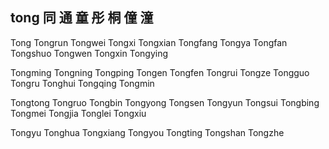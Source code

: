 tong  同 通 童 彤 桐 僮 潼 
---

Tong Tongrun Tongwei Tongxi Tongxian Tongfang Tongya Tongfan Tongshuo Tongwen Tongxin Tongying 

Tongming Tongning Tongping Tongen Tongfen Tongrui Tongze Tongguo Tongru Tonghui Tongqing Tongmin 

Tongtong Tongruo Tongbin Tongyong Tongsen Tongyun Tongsui Tongbing Tongmei Tongjia Tonglei Tongxiu 

Tongyu Tonghua Tongxiang Tongyou Tongting Tongshan Tongzhe 
